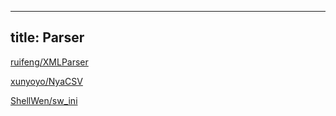 
---
title: Parser
---

[ruifeng/XMLParser](https://github.com/moonbit-community/XMLParser)

[xunyoyo/NyaCSV](https://github.com/moonbit-community/NyaCSV)

[ShellWen/sw_ini](https://github.com/moonbit-community/sw-ini)